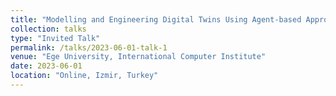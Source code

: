 ```yaml
---
title: "Modelling and Engineering Digital Twins Using Agent-based Approach"
collection: talks
type: "Invited Talk"
permalink: /talks/2023-06-01-talk-1
venue: "Ege University, International Computer Institute"
date: 2023-06-01
location: "Online, Izmir, Turkey"
---
```

